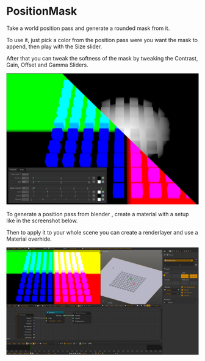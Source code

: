 # PositionMask

Take a world position pass and generate a rounded mask from it.

To use it, just pick a color from the position pass were you want the mask to append, then play with the Size slider.

After that you can tweak the softness of the mask by tweaking the Contrast, Gain, Offset and Gamma Sliders.

![Screenshot](Resources/Screenshot.jpg)

To generate a position pass from blender , create a material with a setup like in the screenshot below.

Then to apply it to your whole scene you can create a renderlayer and use a Material overhide.

![Screenshot](Resources/Screenshot2.jpg)
